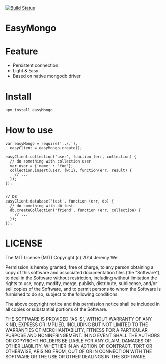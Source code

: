 [![Build Status](https://travis-ci.org/JeremyWei/easyMongo.svg?branch=master)](https://travis-ci.org/JeremyWei/easyMongo)

EasyMongo
===========

Feature
===========
* Persistent connection
* Light & Easy
* Based on native mongodb driver

Install
===========

	npm install easyMongo

How to use
===========

	var easyMongo = require('../.'),
	  easyClient = easyMongo.create();
  
	easyClient.collection('user', function (err, collection) {
	  // do something with collection user
	  var user = {'name' : 'foo'};
	  collection.insert(user, {w:1}, function(err, result) {
	    // ...
	  });
	});


	// DB
	easyClient.database('test', function (err, db) {
	  // do something with db test
	  db.createCollection('friend', function (err, collection) {
	    // ...
	  });
	});


LICENSE
===========
The MIT License (MIT)
Copyright (c) 2014 Jeremy Wei

Permission is hereby granted, free of charge, to any person obtaining a copy of this software and associated documentation files (the "Software"), to deal in the Software without restriction, including without limitation the rights to use, copy, modify, merge, publish, distribute, sublicense, and/or sell copies of the Software, and to permit persons to whom the Software is furnished to do so, subject to the following conditions:

The above copyright notice and this permission notice shall be included in all copies or substantial portions of the Software.

THE SOFTWARE IS PROVIDED "AS IS", WITHOUT WARRANTY OF ANY KIND, EXPRESS OR IMPLIED, INCLUDING BUT NOT LIMITED TO THE WARRANTIES OF MERCHANTABILITY, FITNESS FOR A PARTICULAR PURPOSE AND NONINFRINGEMENT. IN NO EVENT SHALL THE AUTHORS OR COPYRIGHT HOLDERS BE LIABLE FOR ANY CLAIM, DAMAGES OR OTHER LIABILITY, WHETHER IN AN ACTION OF CONTRACT, TORT OR OTHERWISE, ARISING FROM, OUT OF OR IN CONNECTION WITH THE SOFTWARE OR THE USE OR OTHER DEALINGS IN THE SOFTWARE.

